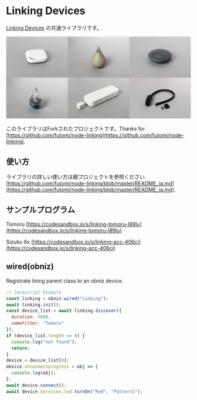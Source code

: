 # Linking Devices

[Linking Devices](https://ssl.braveridge.com/store/html/products/list.php?category_id=7) の共通ライブラリです。

![](image.jpg)

このライブラリはForkされたプロジェクトです。Thanks for [https://github.com/futomi/node-linking](https://github.com/futomi/node-linking).

## 使い方

ライブラリの詳しい使い方は親プロジェクトを参照ください [https://github.com/futomi/node-linking/blob/master/README_ja.md](https://github.com/futomi/node-linking/blob/master/README_ja.md).

## サンプルプログラム

Tomoru [https://codesandbox.io/s/linking-tomoru-l89lu](https://codesandbox.io/s/linking-tomoru-l89lu)

Sizuku 6x [https://codesandbox.io/s/linking-acc-406cj](https://codesandbox.io/s/linking-acc-406cj)

## wired(obniz)

Registrate lining parent class to an obniz device.

```javascript
// Javascript Example
const linking = obniz.wired("Linking");
await linking.init();
const device_list = await linking.discover({
  duration: 5000,
  nameFilter: "Tomoru"
});
if (device_list.length == 0) {
  console.log("not found");
  return;
}
device = device_list[0];
device.onconnectprogress = obj => {
  console.log(obj);
};
await device.connect();
await device.services.led.turnOn("Red", "Pattern1");
```